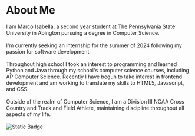 # About Me
I am Marco Isabella, a second year student at The Pennsylvania State University in Abington pursuing a degree in Computer Science.
<br><br>
I'm currently seeking an internship for the summer of 2024 following my passion for software development.
<br><br>
Throughout high school I took an interest to programming and learned Python and Java through my school's computer science courses, including AP Computer Science. Recently I have begun to take interest in frontend development and am working to translate my skills to HTML5, Javascript, and CSS.
<br><br>
Outside of the realm of Computer Science, I am a Division III NCAA Cross Country and Track and Field Athlete, maintaining discipline throughout all aspects of my life.
<br><br>
![Static Badge](https://img.shields.io/badge/-marcoisabella9-white?style=plastic&logo=linkedin&color=%230A66C2)
